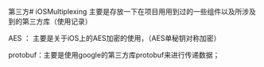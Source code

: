 第三方# iOSMultiplexing 主要是存放一下在项目用用到过的一些组件以及所涉及到的第三方库（使用记录）

AES ： 主要是关于iOS上的AES加密的使用，（AES单秘钥对称加密）

protobuf：主要是使用google的第三方库protobuf来进行传递数据；
